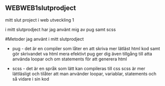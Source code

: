 ## WEBWEB1slutprodject
mitt slut project i web utveckling 1

i mitt slutprodject har jag använt mig av pug samt scss

#Metoder jag använt i mitt slutprodject
* pug -
    det är en compiler som låter en att skriva mer lätläst html kod samt gör skrivandet va html mera efektivt
    pug ger dig även tillgång till atta använda loopar och om statements för att generera html 

* scss -
    det är en språk som lätt kan compileras till css
    scss är mer lättläsligt och tilåter att man använder loopar, variablar, statements och så vidare i sin kod